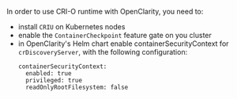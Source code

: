 In order to use CRI-O runtime with OpenClarity, you need to:
- install `CRIU` on Kubernetes nodes
- enable the `ContainerCheckpoint` feature gate on you cluster
- in OpenClarity's Helm chart enable containerSecurityContext for `crDiscoveryServer`, with the following configuration:
  ```
  containerSecurityContext:
    enabled: true
    privileged: true
    readOnlyRootFilesystem: false

  ```